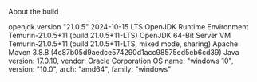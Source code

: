 About the build

openjdk version "21.0.5" 2024-10-15 LTS
OpenJDK Runtime Environment Temurin-21.0.5+11 (build 21.0.5+11-LTS)
OpenJDK 64-Bit Server VM Temurin-21.0.5+11 (build 21.0.5+11-LTS, mixed mode, sharing)
Apache Maven 3.8.8 (4c87b05d9aedce574290d1acc98575ed5eb6cd39)
Java version: 17.0.10, vendor: Oracle Corporation
OS name: "windows 10", version: "10.0", arch: "amd64", family: "windows"